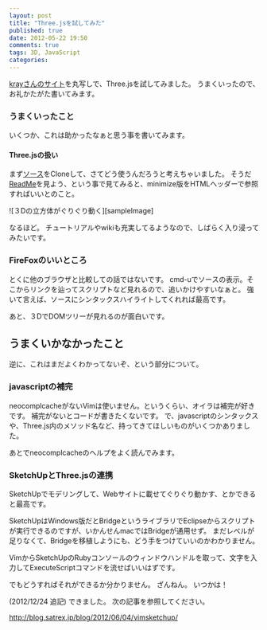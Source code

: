 ```yaml
---
layout: post
title: "Three.jsを試してみた"
published: true
date: 2012-05-22 19:50
comments: true
tags: 3D, JavaScript
categories: 
---
```


[krayさんのサイト][sampleArticle]を丸写しで、Three.jsを試してみました。
うまくいったので、お礼かたがた書いてみます。

### うまくいったこと

いくつか、これは助かったなぁと思う事を書いてみます。
#### Three.jsの扱い

まず[ソース][threeJsSource]をCloneして、さてどう使うんだろうと考えちゃいました。
そうだ[ReadMe][threeJsReadme]を見よう、という事で見てみると、minimize版をHTMLヘッダーで参照すればいいとのこと。

![３Dの立方体がぐりぐり動く][sampleImage]

なるほど。
チュートリアルやwikiも充実してるようなので、しばらく入り浸ってみたいです。

### FireFoxのいいところ

とくに他のブラウザと比較しての話ではないです。
cmd-uでソースの表示。そこからリンクを辿ってスクリプトなど見れるので、追いかけやすいなぁと。
強いて言えば、ソースにシンタックスハイライトしてくれれば最高です。

あと、３DでDOMツリーが見れるのが面白いです。

## うまくいかなかったこと

逆に、これはまだよくわかってないぞ、という部分について。

### javascriptの補完

neocomplcacheがないVimは使いません。というくらい、オイラは補完が好きです。
補完がないとコードが書きたくないです。
で、javascriptのシンタックスや、Three.js内のメソッド名など、持ってきてほしいものがいくつかありました。

あとでneocomplcacheのヘルプをよく読んでみます。

### SketchUpとThree.jsの連携

SketchUpでモデリングして、Webサイトに載せてぐりぐり動かす、とかできると最高です。

SketchUpはWindows版だとBridgeというライブラリでEclipseからスクリプトが実行できるのですが、いかんせんmacではBridgeが通用せず。
まだレベルが足りなくて、Bridgeを移植しようにも、どう手をつけていいのかわかりません。

VimからSketchUpのRubyコンソールのウィンドウハンドルを取って、文字を入力してExecuteScriptコマンドを流せばいいはずです。

でもどうすればそれができるか分かりません。
ざんねん。
いつかは！ 

(2012/12/24 追記)
できました。
次の記事を参照してください。

http://blog.satrex.jp/blog/2012/06/04/vimsketchup/

[sampleArticle]: http://kray.jp/blog/three-js/
[threeJsSource]: https://github.com/mrdoob/three.js/
[threeJsReadme]: https://github.com/mrdoob/three.js/#readme





